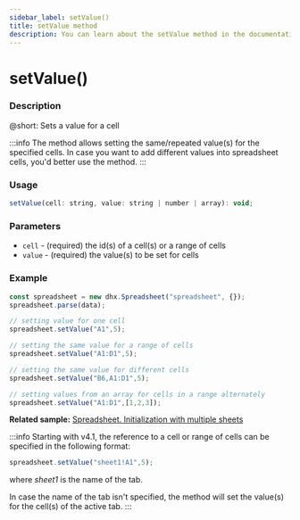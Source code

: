 ```yaml
---
sidebar_label: setValue()
title: setValue method
description: You can learn about the setValue method in the documentation of the DHTMLX JavaScript Spreadsheet library. Browse developer guides and API reference, try out code examples and live demos, and download a free 30-day evaluation version of DHTMLX Spreadsheet.
---
```


# setValue()

### Description

@short: Sets a value for a cell

:::info
The method allows setting the same/repeated value(s) for the specified cells. In case you want to add different values into spreadsheet cells, you'd better use the [](api/spreadsheet_parse_method.md) method.
:::

### Usage

~~~jsx
setValue(cell: string, value: string | number | array): void;
~~~

### Parameters

- `cell` - (required) the id(s) of a cell(s) or a range of cells
- `value` - (required) the value(s) to be set for cells

### Example

~~~jsx {5,8,11,14}
const spreadsheet = new dhx.Spreadsheet("spreadsheet", {});
spreadsheet.parse(data);

// setting value for one cell
spreadsheet.setValue("A1",5);

// setting the same value for a range of cells
spreadsheet.setValue("A1:D1",5);

// setting the same value for different cells
spreadsheet.setValue("B6,A1:D1",5);

// setting values from an array for cells in a range alternately
spreadsheet.setValue("A1:D1",[1,2,3]);
~~~

**Related sample:** [Spreadsheet. Initialization with multiple sheets](https://snippet.dhtmlx.com/ihtkdcoc)

:::info
Starting with v4.1, the reference to a cell or range of cells can be specified in the following format:

~~~js
spreadsheet.setValue("sheet1!A1",5);
~~~

where *sheet1* is the name of the tab.

In case the name of the tab isn't specified, the method will set the value(s) for the cell(s) of the active tab.
:::